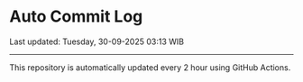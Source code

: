 # Auto Commit Log

Last updated: Tuesday, 30-09-2025 03:13 WIB

---

This repository is automatically updated every 2 hour using GitHub Actions.
